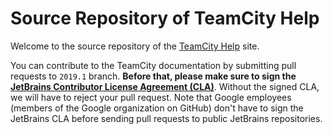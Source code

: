 # Source Repository of TeamCity Help

Welcome to the source repository of the [TeamCity Help](https://www.jetbrains.com/help/teamcity/teamcity-documentation.html) site.

You can contribute to the TeamCity documentation by submitting pull requests to `2019.1` branch. __Before that, please make sure to sign the [JetBrains Contributor License Agreement (CLA)](https://www.jetbrains.com/agreements/cla/)__. Without the signed CLA, we will have to reject your pull request.
Note that Google employees (members of the Google organization on GitHub) don't have to sign the JetBrains CLA before sending pull requests to public JetBrains repositories.
